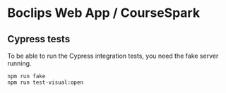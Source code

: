 # Boclips Web App / CourseSpark


## Cypress tests

To be able to run the Cypress integration tests, you need the fake server running.

```none
npm run fake
npm run test-visual:open
```